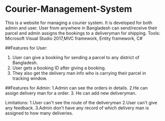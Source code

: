 # Courier-Management-System
This is a website for managing a courier system. It is developed for both admin and user. User from anywhere in Bangladesh can send/receive their parcel and admin assigns the bookings to a deliveryman for shipping. Tools: Microsoft Visual Studio 2017,MVC framework, Entity framework, C#

##Features for User:
1. User can give a bookiing for sending a parcel to any district of Bangladesh.
2. User gets a booking ID after giving a booking.
3. They also get the delivery man info who is carrying their parcel in tracking window. 

##Features for Admin:
1.Admin can see the orders in details.
2.He can assign delivery man for a order.
3. He can add new deliveryman.

Limitations: 
1.User can't see the route of the deliveryman
2.User can't give any feedback.
3.Admin don't have any record of which delivery man is assigned to how many deliveries. 

